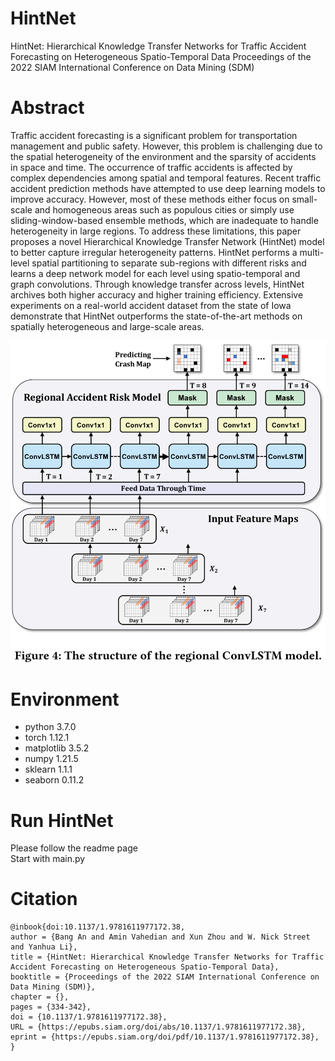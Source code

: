 # HintNet
HintNet: Hierarchical Knowledge Transfer Networks for Traffic Accident Forecasting on Heterogeneous Spatio-Temporal Data
Proceedings of the 2022 SIAM International Conference on Data Mining (SDM)

# Abstract
Traffic accident forecasting is a significant problem for transportation management and public safety. However, this problem is challenging due to the spatial heterogeneity of the environment and the sparsity of accidents in space and time. The occurrence of traffic accidents is affected by complex dependencies among spatial and temporal features. Recent traffic accident prediction methods have attempted to use deep learning models to improve accuracy. However, most of these methods either focus on small-scale and homogeneous areas such as populous cities or simply use sliding-window-based ensemble methods, which are inadequate to handle heterogeneity in large regions. To address these limitations, this paper proposes a novel Hierarchical Knowledge Transfer Network (HintNet) model to better capture irregular heterogeneity patterns. HintNet performs a multi-level spatial partitioning to separate sub-regions with different risks and learns a deep network model for each level using spatio-temporal and graph convolutions. Through knowledge transfer across levels, HintNet archives both higher accuracy and higher training efficiency. Extensive experiments on a real-world accident dataset from the state of Iowa demonstrate that HintNet outperforms the state-of-the-art methods on spatially heterogeneous and large-scale areas.

![alt text](https://github.com/BANG23333/HeteroConvLSTM/blob/main/img/convlstm.png)

# Environment
- python 3.7.0
- torch 1.12.1
- matplotlib 3.5.2
- numpy 1.21.5
- sklearn 1.1.1
- seaborn 0.11.2

# Run HintNet
Please follow the readme page \
Start with main.py

# Citation
```
@inbook{doi:10.1137/1.9781611977172.38,
author = {Bang An and Amin Vahedian and Xun Zhou and W. Nick Street and Yanhua Li},
title = {HintNet: Hierarchical Knowledge Transfer Networks for Traffic Accident Forecasting on Heterogeneous Spatio-Temporal Data},
booktitle = {Proceedings of the 2022 SIAM International Conference on Data Mining (SDM)},
chapter = {},
pages = {334-342},
doi = {10.1137/1.9781611977172.38},
URL = {https://epubs.siam.org/doi/abs/10.1137/1.9781611977172.38},
eprint = {https://epubs.siam.org/doi/pdf/10.1137/1.9781611977172.38},
}
```
